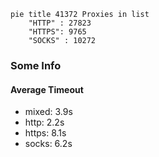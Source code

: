 
```mermaid
pie title 41372 Proxies in list
    "HTTP" : 27823
    "HTTPS": 9765
    "SOCKS" : 10272
```

### Some Info
#### Average Timeout

- mixed: 3.9s
- http: 2.2s
- https: 8.1s
- socks: 6.2s